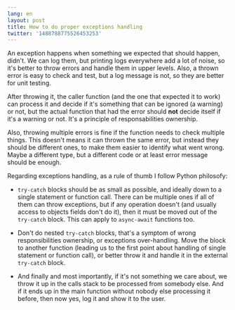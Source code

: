 ```yaml
---
lang: en
layout: post
title: How to do proper exceptions handling
twitter: '1488788775526453253'
---
```


An exception happens when something we expected that should happen, didn't. We
can log them, but printing logs everywhere add a lot of noise, so it's better to
throw errors and handle them in upper levels. Also, a thrown error is easy to
check and test, but a log message is not, so they are better for unit testing.

After throwing it, the caller function (and the one that expected it to work)
can process it and decide if it's something that can be ignored (a warning) or
not, but the actual function that had the error should **not** decide itself if
it's a warning or not. It's a principle of responsabilities ownership.

Also, throwing multiple errors is fine if the function needs to check multiple
things. This doesn't means it can thrown the same error, but instead they should
be different ones, to make them easier to identify what went wrong. Maybe a
different type, but a different code or at least error message should be enough.

Regarding exceptions handling, as a rule of thumb I follow Python philosofy:

- `try-catch` blocks should be as small as possible, and ideally down to a
  single statement or function call. There can be multiple ones if all of them
  can throw exceptions, but if any operation doesn't (and usually access to
  objects fields don't do it), then it must be moved out of the `try-catch`
  block. This can apply to `async-await` functions too.

- Don't do nested `try-catch` blocks, that's a symptom of wrong responsibilities
  ownership, or exceptions over-handling. Move the block to another function
  (leading us to the first point about handling of single statement or function
  call), or better throw it and handle it in the external `try-catch` block.

- And finally and most importantly, if it's not something we care about, we
  throw it up in the calls stack to be processed from somebody else. And if it
  ends up in the main function without nobody else processing it before, then
  now yes, log it and show it to the user.
